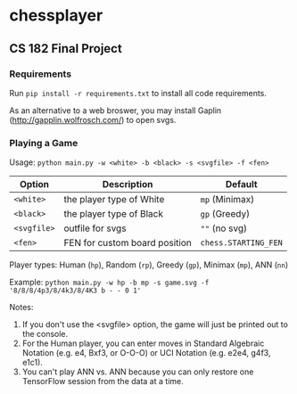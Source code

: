 # chessplayer
## CS 182 Final Project

### Requirements
Run `pip install -r requirements.txt` to install all code requirements.

As an alternative to a web broswer, you may install Gaplin (http://gapplin.wolfrosch.com/) to open svgs.

### Playing a Game
Usage: `python main.py -w <white> -b <black> -s <svgfile> -f <fen>`

| Option      | Description                   | Default              |
| ----------- | ----------------------------- | -------------------- |
| `<white>`   | the player type of White      | `mp` (Minimax)       |
| `<black>`   | the player type of Black      | `gp` (Greedy)        |
| `<svgfile>` | outfile for svgs              | `""` (no svg)        |
| `<fen>`     | FEN for custom board position | `chess.STARTING_FEN` |

Player types: Human (`hp`), Random (`rp`), 
Greedy (`gp`), Minimax (`mp`), ANN (`nn`)

Example: `python main.py -w hp -b mp -s game.svg -f '8/8/8/4p3/8/4k3/8/4K3 b - - 0 1'`

Notes: 

1. If you don't use the \<svgfile> option, the game will just be printed out to the console.
2. For the Human player, you can enter moves in Standard Algebraic Notation (e.g. e4, Bxf3, or O-O-O) or UCI Notation (e.g. e2e4, g4f3, e1c1).
3. You can't play ANN vs. ANN because you can only restore one TensorFlow session from the data at a time.